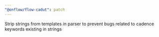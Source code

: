 ```yaml
---
"@onflow/flow-cadut": patch
---
```


Strip strings from templates in parser to prevent bugs related to cadence keywords existing in strings
